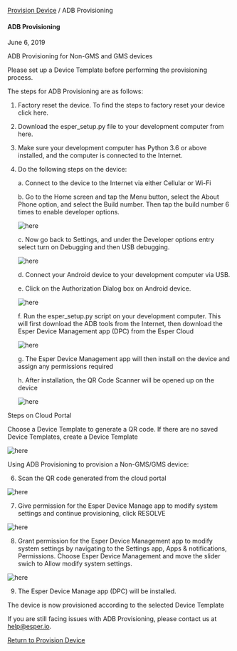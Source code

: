 [Provision Device](../index.md) / ADB Provisioning

#### ADB Provisioning

June 6, 2019

ADB Provisioning for Non-GMS and GMS devices

Please set up a Device Template before performing the provisioning process.

The steps for ADB Provisioning are as follows:

1.  Factory reset the device. To find the steps to factory reset your device click here.
2.  Download the esper\_setup.py file to your development computer from here.
3.  Make sure your development computer has Python 3.6 or above installed, and the computer is connected to the Internet.
4.  Do the following steps on the device:

     a. Connect to the device to the Internet via either Cellular or Wi-Fi
     
     b. Go to the Home screen and tap the Menu button, select the About Phone option, and select the Build number. Then tap the build number 6 times to enable developer options.
     
     ![here](../../images/2_ADB.png)
   
     c. Now go back to Settings, and under the Developer options entry select turn on Debugging and then USB debugging.
       
       ![here](../../images/1_ADB_a.png)
       
     d. Connect your Android device to your development computer via USB.
     
     e. Click on the Authorization Dialog box on Android device.
     
      ![here](../../images/3_ADB.png)
     
     f. Run the esper_setup.py script on your development computer. This will first download the ADB tools from the Internet, then download the Esper Device Management app (DPC) from the Esper Cloud
     
      ![here](../../images/script_1.png)
     
     
     g. The Esper Device Management app will then install on the device and assign any permissions required
     
     h.  After installation, the QR Code Scanner will be opened up on the device
     
     ![here](../../images/1_PD.png)
     
     
Steps on Cloud Portal

Choose a Device Template to generate a QR code. If there are no saved Device Templates, create a Device Template
 
 ![here](../../images/temp_1.png)

Using ADB Provisioning to provision a Non-GMS/GMS device:

6. Scan the QR code generated from the cloud portal

 ![here](../../images/1_PD.png)

7. Give permission for the Esper Device Manage app to modify system settings and continue provisioning, click RESOLVE

![here](../../images/10_PD.png)

8. Grant permission for the Esper Device Management app to modify system settings by navigating to the Settings app, Apps & notifications, 
Permissions. Choose Esper Device Management and move the slider swich to Allow modify system settings.

![here](../../images/11_PD.png)

9. The Esper Device Manage app (DPC) will be installed.

The device is now provisioned according to the selected Device Template
     
     
     
If you are still facing issues with ADB Provisioning, please contact us at help@esper.io.

[Return to Provision Device](../index.md)
